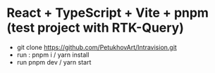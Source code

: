 # React + TypeScript + Vite + pnpm (test project with RTK-Query)

- git clone https://github.com/PetukhovArt/Intravision.git
- run : pnpm i / yarn install 
- run pnpm dev / yarn start 
